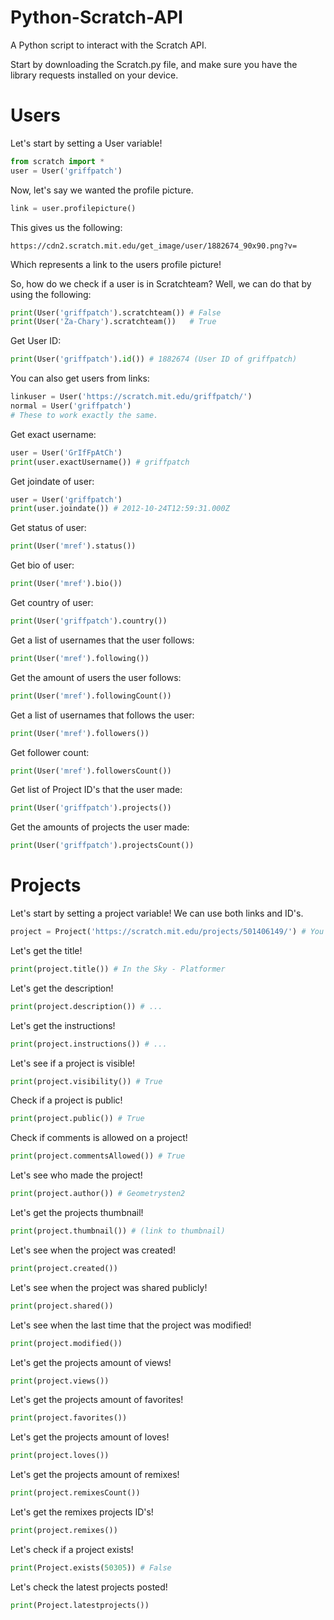 # Python-Scratch-API
A Python script to interact with the Scratch API.

Start by downloading the Scratch.py file, and make sure you have the library requests installed on your device.

# Users
Let's start by setting a User variable!

```python
from scratch import *
user = User('griffpatch')
```
Now, let's say we wanted the profile picture.
```python
link = user.profilepicture()
```
This gives us the following:
```
https://cdn2.scratch.mit.edu/get_image/user/1882674_90x90.png?v=
```
Which represents a link to the users profile picture!

So, how do we check if a user is in Scratchteam?
Well, we can do that by using the following:
```python
print(User('griffpatch').scratchteam()) # False
print(User('Za-Chary').scratchteam())   # True
```
Get User ID:
```python
print(User('griffpatch').id()) # 1882674 (User ID of griffpatch)
```
You can also get users from links:
```python
linkuser = User('https://scratch.mit.edu/griffpatch/')
normal = User('griffpatch')
# These to work exactly the same.
```
Get exact username:
```python
user = User('GrIfFpAtCh')
print(user.exactUsername()) # griffpatch
```
Get joindate of user:
```python
user = User('griffpatch')
print(user.joindate()) # 2012-10-24T12:59:31.000Z
```
Get status of user:
```python
print(User('mref').status())
```
Get bio of user:
```python
print(User('mref').bio())
```
Get country of user:
```python
print(User('griffpatch').country())
```
Get a list of usernames that the user follows:
```python
print(User('mref').following())
```
Get the amount of users the user follows:
```python
print(User('mref').followingCount())
```
Get a list of usernames that follows the user:
```python
print(User('mref').followers())
```
Get follower count:
```python
print(User('mref').followersCount())
```
Get list of Project ID's that the user made:
```python
print(User('griffpatch').projects())
```
Get the amounts of projects the user made:
```python
print(User('griffpatch').projectsCount())
```
# Projects
Let's start by setting a project variable! We can use both links and ID's.
```python
project = Project('https://scratch.mit.edu/projects/501406149/') # You can use links or the last number (Project ID (501406149 in this case))
```
Let's get the title!
```python
print(project.title()) # In the Sky - Platformer
```
Let's get the description!
```python
print(project.description()) # ...
```
Let's get the instructions!
```python
print(project.instructions()) # ...
```
Let's see if a project is visible!
```python
print(project.visibility()) # True
```
Check if a project is public!
```python
print(project.public()) # True
```
Check if comments is allowed on a project!
```python
print(project.commentsAllowed()) # True
```
Let's see who made the project!
```python
print(project.author()) # Geometrysten2
```
Let's get the projects thumbnail!
```python
print(project.thumbnail()) # (link to thumbnail)
```
Let's see when the project was created!
```python
print(project.created())
```
Let's see when the project was shared publicly!
```python
print(project.shared())
```
Let's see when the last time that the project was modified!
```python
print(project.modified())
```
Let's get the projects amount of views!
```python
print(project.views())
```
Let's get the projects amount of favorites!
```python
print(project.favorites())
```
Let's get the projects amount of loves!
```python
print(project.loves())
```
Let's get the projects amount of remixes!
```python
print(project.remixesCount())
```
Let's get the remixes projects ID's!
```python
print(project.remixes())
```
Let's check if a project exists!
```python
print(Project.exists(50305)) # False
```
Let's check the latest projects posted!
```python
print(Project.latestprojects())
```
